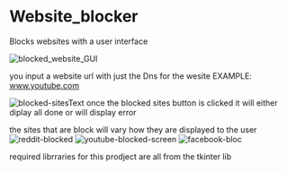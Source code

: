 # Website_blocker
Blocks websites with a user interface

![blocked_website_GUI](https://user-images.githubusercontent.com/68308394/130373606-a720c071-ff78-42ff-90fa-2a8ded664182.PNG)

you input a website url with just the Dns for the wesite EXAMPLE: www.youtube.com

![blocked-sitesText](https://user-images.githubusercontent.com/68308394/130373566-a9fd98e4-a41f-4aa4-b585-55355404b2b1.PNG)
once the blocked sites button is clicked it will either diplay all done or will display error

the sites that are block will vary how they are displayed to the user 
![reddit-blocked](https://user-images.githubusercontent.com/68308394/130373627-cd52931a-27d6-4891-b883-4f80645d76dd.PNG)
![youtube-blocked-screen](https://user-images.githubusercontent.com/68308394/130373632-bd03ae4e-8e25-4353-a3cf-62a5a01dc1b8.PNG)
![facebook-bloc](https://user-images.githubusercontent.com/68308394/130373616-ef226296-f9ca-472b-ada1-c4dc4075985d.PNG)

required librraries for this prodject are all from the tkinter lib 


